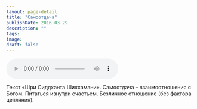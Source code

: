 ```yaml
---
layout: page-detail
title: "Самоотдача"
publishDate: 2016.03.29
description: ""
tags:
image:
draft: false
---
```


<audio title="2016.03.29 - Самоотдача.mp3" src="https://filer-api.advayta.org/v1.0/public/files/73917" controls=""></audio>

 Текст «Шри Сиддханта Шикхамани». Самоотдача – взаимоотношения с Богом. Питаться изнутри счастьем. Безличное отношение (без фактора цепляния). 

  
